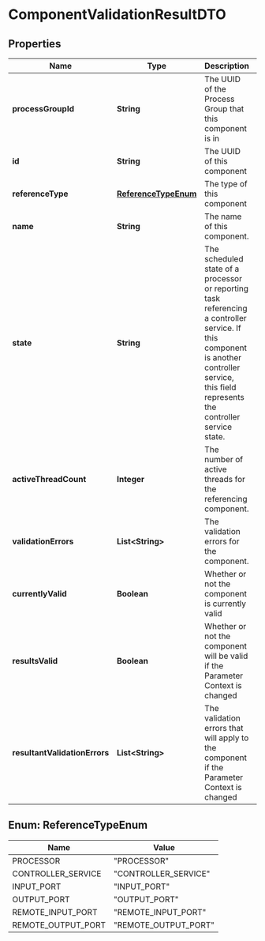 # ComponentValidationResultDTO

## Properties
Name | Type | Description | Notes
------------ | ------------- | ------------- | -------------
**processGroupId** | **String** | The UUID of the Process Group that this component is in |  [optional]
**id** | **String** | The UUID of this component |  [optional]
**referenceType** | [**ReferenceTypeEnum**](#ReferenceTypeEnum) | The type of this component |  [optional]
**name** | **String** | The name of this component. |  [optional]
**state** | **String** | The scheduled state of a processor or reporting task referencing a controller service. If this component is another controller service, this field represents the controller service state. |  [optional]
**activeThreadCount** | **Integer** | The number of active threads for the referencing component. |  [optional]
**validationErrors** | **List&lt;String&gt;** | The validation errors for the component. |  [optional]
**currentlyValid** | **Boolean** | Whether or not the component is currently valid |  [optional]
**resultsValid** | **Boolean** | Whether or not the component will be valid if the Parameter Context is changed |  [optional]
**resultantValidationErrors** | **List&lt;String&gt;** | The validation errors that will apply to the component if the Parameter Context is changed |  [optional]

<a name="ReferenceTypeEnum"></a>
## Enum: ReferenceTypeEnum
Name | Value
---- | -----
PROCESSOR | &quot;PROCESSOR&quot;
CONTROLLER_SERVICE | &quot;CONTROLLER_SERVICE&quot;
INPUT_PORT | &quot;INPUT_PORT&quot;
OUTPUT_PORT | &quot;OUTPUT_PORT&quot;
REMOTE_INPUT_PORT | &quot;REMOTE_INPUT_PORT&quot;
REMOTE_OUTPUT_PORT | &quot;REMOTE_OUTPUT_PORT&quot;
